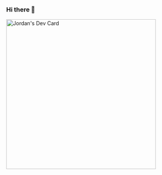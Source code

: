 ### Hi there 👋

<a href="https://app.daily.dev/jordanr"><img src="https://api.daily.dev/devcards/908389239af546c4994b9589b55bae81.png?r=udg" width="400" alt="Jordan's Dev Card"/></a>

<!--
**jrdn91/jrdn91** is a ✨ _special_ ✨ repository because its `README.md` (this file) appears on your GitHub profile.

Here are some ideas to get you started:

- 🔭 I’m currently working on ...
- 🌱 I’m currently learning ...
- 👯 I’m looking to collaborate on ...
- 🤔 I’m looking for help with ...
- 💬 Ask me about ...
- 📫 How to reach me: ...
- 😄 Pronouns: ...
- ⚡ Fun fact: ...
-->
